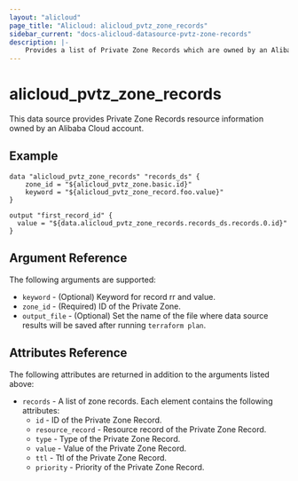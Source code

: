 ```yaml
---
layout: "alicloud"
page_title: "Alicloud: alicloud_pvtz_zone_records"
sidebar_current: "docs-alicloud-datasource-pvtz-zone-records"
description: |-
    Provides a list of Private Zone Records which are owned by an Alibaba Cloud account.
---
```


# alicloud\_pvtz\_zone\_records

This data source provides Private Zone Records resource information owned by an Alibaba Cloud account.

## Example

```
data "alicloud_pvtz_zone_records" "records_ds" {
	zone_id = "${alicloud_pvtz_zone.basic.id}"
	keyword = "${alicloud_pvtz_zone_record.foo.value}"
}

output "first_record_id" {
  value = "${data.alicloud_pvtz_zone_records.records_ds.records.0.id}"
}
```

## Argument Reference

The following arguments are supported:

* `keyword` - (Optional) Keyword for record rr and value.
* `zone_id` - (Required) ID of the Private Zone.
* `output_file` - (Optional) Set the name of the file where data source results will be saved after running `terraform plan`.

## Attributes Reference

The following attributes are returned in addition to the arguments listed above:

* `records` - A list of zone records. Each element contains the following attributes:
  * `id` - ID of the Private Zone Record.
  * `resource_record` - Resource record of the Private Zone Record.
  * `type` - Type of the Private Zone Record.
  * `value` - Value of the Private Zone Record.
  * `ttl` - Ttl of the Private Zone Record.
  * `priority` - Priority of the Private Zone Record.
 